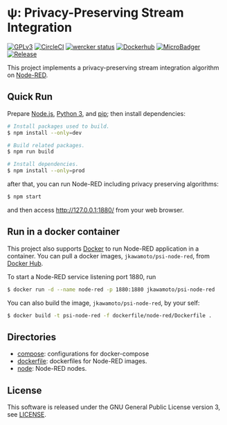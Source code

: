 # &#x03C8;: Privacy-Preserving Stream Integration
[![GPLv3](https://img.shields.io/badge/license-GPLv3-blue.svg)](https://www.gnu.org/copyleft/gpl.html)
[![CircleCI](https://circleci.com/gh/jkawamoto/psi/tree/master.svg?style=svg)](https://circleci.com/gh/jkawamoto/psi/tree/master)
[![wercker status](https://app.wercker.com/status/962f3c76a5c374e4195650731a3e52d1/s/master "wercker status")](https://app.wercker.com/project/byKey/962f3c76a5c374e4195650731a3e52d1)
[![Dockerhub](https://img.shields.io/badge/dockerhub-jkawamoto%2Fpsi--node--red-blue.svg)](https://hub.docker.com/r/jkawamoto/psi-node-red/)
[![MicroBadger](https://images.microbadger.com/badges/image/jkawamoto/psi-node-red.svg)](https://microbadger.com/images/jkawamoto/psi-node-red)
[![Release](https://img.shields.io/badge/release-0.6.1-brightgreen.svg)](https://github.com/jkawamoto/psi/releases/tag/v0.6.1)

This project implements a privacy-preserving stream integration algorithm on [Node-RED](http://nodered.org/).

## Quick Run
Prepare [Node.js](https://nodejs.org/), [Python 3](https://www.python.org/), and
[pip](https://pip.pypa.io/en/stable/); then install dependencies:

```sh
# Install packages used to build.
$ npm install --only=dev

# Build related packages.
$ npm run build

# Install dependencies.
$ npm install --only=prod
```

after that, you can run Node-RED including privacy preserving algorithms:

```sh
$ npm start
```

and then access http://127.0.0.1:1880/ from your web browser.

## Run in a docker container
This project also supports [Docker](https://www.docker.com/) to run Node-RED
application in a container.
You can pull a docker images, `jkawamoto/psi-node-red`, from
[Docker Hub](https://hub.docker.com/).

To start a Node-RED service listening port 1880, run

```sh
$ docker run -d --name node-red -p 1880:1880 jkawamoto/psi-node-red
```

You can also build the image, `jkawamoto/psi-node-red`, by your self:

```sh
$ docker build -t psi-node-red -f dockerfile/node-red/Dockerfile .
```

## Directories
  * [compose](./compose/README.md): configurations for docker-compose
  * [dockerfile](./dockerfile/README.md): dockerfiles for Node-RED images.
  * [node](./node/README.md): Node-RED nodes.

## License
This software is released under the GNU General Public License version 3,
see [LICENSE](LICENSE).
